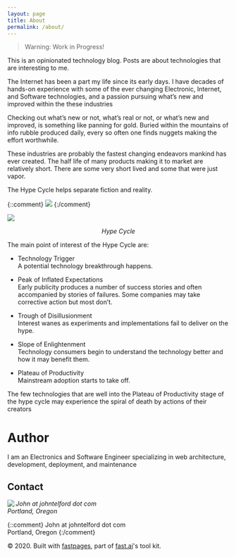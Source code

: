 ```yaml
---
layout: page
title: About
permalink: /about/
---
```


> Warning: Work in Progress!

 This is an opinionated technology blog. Posts are about  technologies that are interesting to me.


The Internet has been a part my life since its early days. I have decades of hands-on experience  with some of the ever changing Electronic, Internet, and Software technologies,  and a passion pursuing what’s new and improved within the these industries

Checking out what’s new or not, what’s real or not, or what’s new and improved,  is something like panning for gold. Buried within the mountains of info rubble produced daily, every so often one finds nuggets making the effort worthwhile.

These industries are probably the fastest changing endeavors mankind has ever created. The half life of many  products making it to market are relatively short. There are some very short lived  and some that were just vapor. 

The Hype Cycle helps separate fiction and reality.

{::comment}
![]({{site.baseurl}}/images/HypeCycle.png )
{:/comment}


<img  src="{{site.baseurl}}/images/HypeCycle.png" />

<p style="text-align: center;"><em>Hype Cycle</em></p>

The main point of interest of the Hype Cycle are:
- Technology Trigger  
A potential technology breakthrough happens.

- Peak of Inflated Expectations   
Early publicity produces a number of success stories and often accompanied by stories of failures. Some companies may take corrective action but most don’t.

- Trough of Disillusionment  
Interest wanes as experiments and implementations fail to deliver on the hype.

- Slope of Enlightenment  
Technology consumers begin to understand the technology better and how it may benefit them.

- Plateau of Productivity  
Mainstream adoption starts to take off.

The few technologies that are well into the Plateau of Productivity stage of the hype cycle  may  experience the spiral of death by actions of their creators

# Author

I am an Electronics and Software Engineer specializing in web architecture, development, deployment, and maintenance

## Contact

<img align="left" src="{{site.baseurl}}/images/mugShot.png" />

<p style="text-align: left;">
    <em>John at johntelford dot com
        <br>
        Portland, Oregon 
    </em>
</p>

{::comment}
John at johntelford dot com  
Portland, Oregon 
{:/comment}

© 2020. Built with [fastpages](https://fastpages.fast.ai), part of [fast.ai](https://www.fast.ai/)'s tool kit. 
